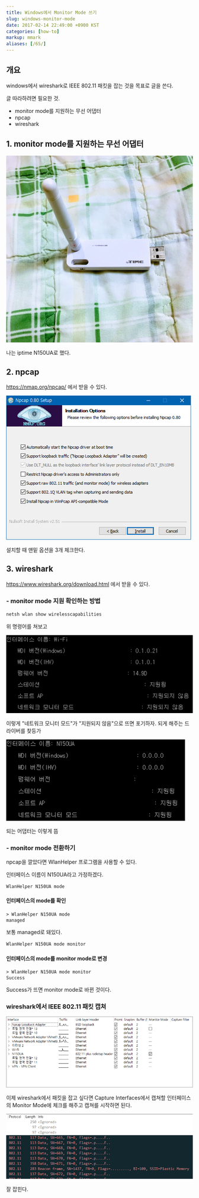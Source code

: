 ```yaml
---
title: Windows에서 Monitor Mode 쓰기
slug: windows-monitor-mode
date: 2017-02-14 22:49:00 +0900 KST
categories: [how-to]
markup: mmark
aliases: [/65/]
---
```


## 개요

windows에서 wireshark로 IEEE 802.11 패킷을 잡는 것을 목표로 글을 쓴다.

글 따라하려면 필요한 것.

* monitor mode를 지원하는 무선 어댑터
* npcap
* wireshark

## 1. monitor mode를 지원하는 무선 어댑터

![iptime N150UA](iptime-n150ua.jpg)

나는 iptime N150UA로 했다.

## 2. npcap

<https://nmap.org/npcap/> 에서 받을 수 있다.

![Npcap Setup](npcap-setup.png)

설치할 때 맨밑 옵션을 3개 체크한다.

## 3. wireshark

<https://www.wireshark.org/download.html> 에서 받을 수 있다.

### - monitor mode 지원 확인하는 방법

```powershell
netsh wlan show wirelesscapabilities
```

위 명령어를 쳐보고

![Network monitor mode: Not Supported](network-monitor-mode-not-supported.png)

이렇게 "네트워크 모니터 모드"가 "지원되지 않음"으로 뜨면 포기하자. 되게 해주는 드라이버를 찾등가

![Network monitor mode: Supported](network-monitor-mode-supported.png)

되는 어댑터는 이렇게 뜸

### - monitor mode 전환하기

npcap을 깔았다면 WlanHelper 프로그램을 사용할 수 있다.

인터페이스 이름이 N150UA라고 가정하겠다.

```powershell
WlanHelper N150UA mode
```

#### 인터페이스의 mode를 확인

```console
> WlanHelper N150UA mode
managed
```

보통 managed로 돼있다.

```bat
WlanHelper N150UA mode monitor
```

#### 인터페이스의 mode를 monitor mode로 변경

```console
> WlanHelper N150UA mode monitor
Success
```

Success가 뜨면 monitor mode로 바뀐 것이다.

### wireshark에서 IEEE 802.11 패킷 캡쳐

![Capture Interfaces in wireshark](capture-interfaces-in-wireshark.png)

이제 wireshark에서 패킷을 잡고 싶다면 Capture Interfaces에서 캡쳐할 인터페이스의 Monitor Mode에 체크를 해주고 캡쳐를 시작하면 된다.

![Capture Packets in wireshark](capture-packets-in-wireshark.png)

잘 잡힌다.
